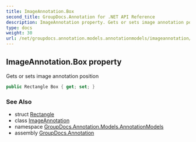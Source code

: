 ```yaml
---
title: ImageAnnotation.Box
second_title: GroupDocs.Annotation for .NET API Reference
description: ImageAnnotation property. Gets or sets image annotation position
type: docs
weight: 30
url: /net/groupdocs.annotation.models.annotationmodels/imageannotation/box/
---
```

## ImageAnnotation.Box property

Gets or sets image annotation position

```csharp
public Rectangle Box { get; set; }
```

### See Also

* struct [Rectangle](../../../groupdocs.annotation.models/rectangle/)
* class [ImageAnnotation](../)
* namespace [GroupDocs.Annotation.Models.AnnotationModels](../../imageannotation/)
* assembly [GroupDocs.Annotation](../../../)



